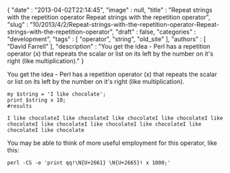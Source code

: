 {
   "date" : "2013-04-02T22:14:45",
   "image" : null,
   "title" : "Repeat strings with the repetition operator Repeat strings with the repetition operator",
   "slug" : "10/2013/4/2/Repeat-strings-with-the-repetition-operator-Repeat-strings-with-the-repetition-operator",
   "draft" : false,
   "categories" : "development",
   "tags" : [
      "operator",
      "string",
      "old_site"
   ],
   "authors" : [
      "David Farrell"
   ],
   "description" : "You get the idea - Perl has a repetition operator (x) that repeats the scalar or list on its left by the number on it's right (like multiplication)."
}


You get the idea - Perl has a repetition operator (x) that repeats the scalar or list on its left by the number on it's right (like multiplication).

``` prettyprint
my $string = 'I like chocolate';
print $string x 10;
#results

I like chocolateI like chocolateI like chocolateI like chocolateI like chocolateI like chocolateI like chocolateI like chocolateI like chocolateI like chocolate
```

You may be able to think of more useful employment for this operator, like this:

``` prettyprint
perl -CS -e 'print qq!\N{U+2661} \N{U+2665}! x 1000;'
```
